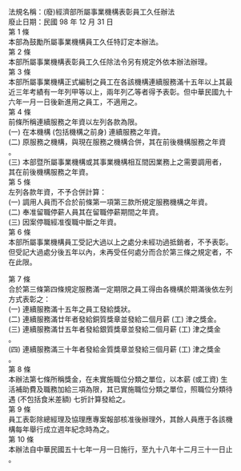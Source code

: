 法規名稱：(廢)經濟部所屬事業機構表彰員工久任辦法  
廢止日期：民國 98 年 12 月 31 日  
第 1 條  
本部為鼓勵所屬事業機構員工久任特訂定本辦法。  
第 2 條  
本部所屬事業機構表彰員工久任除法令另有規定外依本辦法辦理。  
第 3 條  
本部所屬事業機構正式編制之員工在各該機構連續服務滿十五年以上其最  
近三年考績有一年列甲等以上，兩年列乙等者得予表彰。但中華民國九十  
六年一月一日後新進用之員工，不適用之。  
第 4 條  
前條所稱連續服務之年資以左列各款為限。  
(一) 在本機構 (包括機構之前身) 連續服務之年資。  
(二) 原服務之機構，與現在服務之機構合併，其在前後機構服務之年資  
。  
(三) 本部暨所屬事業機構或其事業機構相互間因業務上之需要調用者，  
其在前後機構服務之年資。  
第 5 條  
左列各款年資，不予合併計算：  
(一) 調用人員而不合於前條第一項第三款所規定服務機構之年資。  
(二) 奉准留職停薪人員其在留職停薪期間之年資。  
(三) 因案停職經准復職中斷之年資。  
第 6 條  
本部所屬事業機構員工受記大過以上之處分未經功過抵銷者，不予表彰。  
但受記大過處分後五年以內，未再受任何處分而合於第三條之規定者，不  
在此限。  


第 7 條  
合於第三條第四條規定服務滿一定期限之員工得由各機構於期滿後依左列  
方式表彰之：  
(一) 連續服務滿十五年之員工發給獎狀。  
(二) 連續服務滿廿年者發給銅質獎章並發給二個月薪 (工) 津之獎金。  
(三) 連續服務滿廿五年者發給銀質獎章並發給二個月薪 (工) 津之獎金  
。  
(四) 連續服務滿三十年者發給金質獎章並發給三個月薪 (工) 津之獎金  
。  
第 8 條  
本辦法第七條所稱獎金，在未實施職位分類之單位，以本薪 (或工資) 生  
活補助費及職務加給三項為限，其已實施職位分類之單位，照職位分類待  
遇 (不包括食米差額) 七折計算發給之。  
第 9 條  
員工表彰除總經理及協理應專案報部核准後辦理外，其餘人員應于各該機  
構每年舉行成立週年紀念時為之。  
第 10 條  
本辦法自中華民國五十七年一月一日施行，至九十八年十二月三十一日止  
。  


